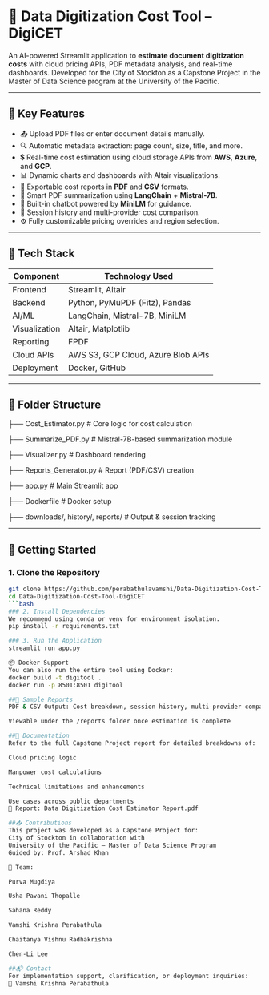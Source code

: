 # 📄 Data Digitization Cost Tool – DigiCET

An AI-powered Streamlit application to **estimate document digitization costs** with cloud pricing APIs, PDF metadata analysis, and real-time dashboards. Developed for the City of Stockton as a Capstone Project in the Master of Data Science program at the University of the Pacific.

---

## 📌 Key Features

- 📤 Upload PDF files or enter document details manually.
- 🔍 Automatic metadata extraction: page count, size, title, and more.
- 💲 Real-time cost estimation using cloud storage APIs from **AWS**, **Azure**, and **GCP**.
- 📊 Dynamic charts and dashboards with Altair visualizations.
- 📄 Exportable cost reports in **PDF** and **CSV** formats.
- 🧠 Smart PDF summarization using **LangChain** + **Mistral-7B**.
- 🤖 Built-in chatbot powered by **MiniLM** for guidance.
- 📁 Session history and multi-provider cost comparison.
- ⚙️ Fully customizable pricing overrides and region selection.

---

## 🔧 Tech Stack

| Component       | Technology Used                      |
|-----------------|--------------------------------------|
| Frontend        | Streamlit, Altair                    |
| Backend         | Python, PyMuPDF (Fitz), Pandas       |
| AI/ML           | LangChain, Mistral-7B, MiniLM        |
| Visualization   | Altair, Matplotlib                   |
| Reporting       | FPDF                                 |
| Cloud APIs      | AWS S3, GCP Cloud, Azure Blob APIs   |
| Deployment      | Docker, GitHub                       |

---

## 📂 Folder Structure
├── Cost_Estimator.py # Core logic for cost calculation

├── Summarize_PDF.py # Mistral-7B-based summarization module

├── Visualizer.py # Dashboard rendering

├── Reports_Generator.py # Report (PDF/CSV) creation

├── app.py # Main Streamlit app

├── Dockerfile # Docker setup

├── downloads/, history/, reports/ # Output & session tracking




---

## 🚀 Getting Started

### 1. Clone the Repository

```bash
git clone https://github.com/perabathulavamshi/Data-Digitization-Cost-Tool-DigiCET.git
cd Data-Digitization-Cost-Tool-DigiCET
```bash
### 2. Install Dependencies
We recommend using conda or venv for environment isolation.
pip install -r requirements.txt

### 3. Run the Application
streamlit run app.py

📦 Docker Support
You can also run the entire tool using Docker:
docker build -t digitool .
docker run -p 8501:8501 digitool

##📄 Sample Reports
PDF & CSV Output: Cost breakdown, session history, multi-provider comparison

Viewable under the /reports folder once estimation is complete

##📘 Documentation
Refer to the full Capstone Project report for detailed breakdowns of:

Cloud pricing logic

Manpower cost calculations

Technical limitations and enhancements

Use cases across public departments
📄 Report: Data Digitization Cost Estimator Report.pdf

##📥 Contributions
This project was developed as a Capstone Project for:
City of Stockton in collaboration with
University of the Pacific – Master of Data Science Program
Guided by: Prof. Arshad Khan

👥 Team:

Purva Mugdiya

Usha Pavani Thopalle

Sahana Reddy

Vamshi Krishna Perabathula

Chaitanya Vishnu Radhakrishna

Chen-Li Lee

##📬 Contact
For implementation support, clarification, or deployment inquiries:
📧 Vamshi Krishna Perabathula



